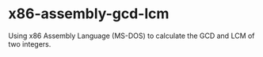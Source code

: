 # x86-assembly-gcd-lcm
Using x86 Assembly Language (MS-DOS) to calculate the GCD and LCM of two integers.
